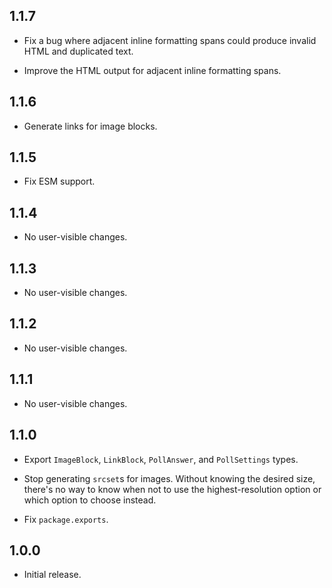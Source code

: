 ## 1.1.7

* Fix a bug where adjacent inline formatting spans could produce invalid HTML
  and duplicated text.

* Improve the HTML output for adjacent inline formatting spans.

## 1.1.6

* Generate links for image blocks.

## 1.1.5

* Fix ESM support.

## 1.1.4

* No user-visible changes.

## 1.1.3

* No user-visible changes.

## 1.1.2

* No user-visible changes.

## 1.1.1

* No user-visible changes.

## 1.1.0

* Export `ImageBlock`, `LinkBlock`, `PollAnswer`, and `PollSettings` types.

* Stop generating `srcset`s for images. Without knowing the desired size,
  there's no way to know when not to use the highest-resolution option or which
  option to choose instead.

* Fix `package.exports`.

## 1.0.0

* Initial release.
